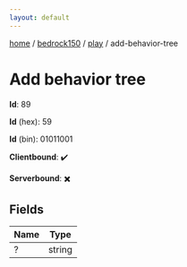 ```yaml
---
layout: default
---
```


[home](/)  /  [bedrock150](/protocol/bedrock150)  /  [play](/protocol/bedrock150/play)  /  add-behavior-tree

# Add behavior tree

**Id**: 89

**Id** (hex): 59

**Id** (bin): 01011001

**Clientbound**: ✔️

**Serverbound**: ✖️

## Fields

Name | Type
---|---
? | string

